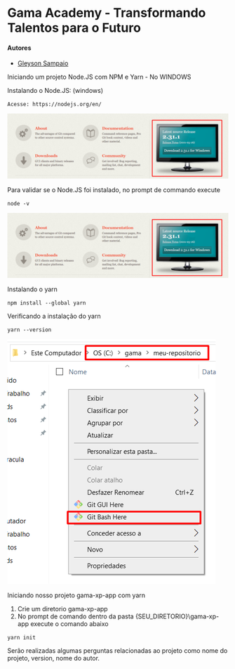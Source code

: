 # Gama Academy - Transformando Talentos para o Futuro

#### Autores
- [Gleyson Sampaio](https://github.com/gleyson-gama)

Iniciando um projeto Node.JS com NPM e Yarn - No WINDOWS

Instalando o Node.JS: (windows)

```
Acesse: https://nodejs.org/en/
```

![](https://github.com/educacao-gama/tutoriais/blob/main/git-github/git-download.png)

Para validar se o Node.JS foi instalado, no prompt de commando execute
```
node -v
```
![](https://github.com/educacao-gama/tutoriais/blob/main/git-github/git-download.png)

Instalando o yarn
```
npm install --global yarn
```
Verificando a instalação do yarn
```
yarn --version
```
![](https://github.com/educacao-gama/tutoriais/blob/main/git-github/git-bash.png)

Iniciando nosso projeto gama-xp-app com yarn

1. Crie um diretorio gama-xp-app
1. No prompt de comando dentro da pasta {SEU_DIRETORIO}\gama-xp-app execute o comando abaixo
```
yarn init
```
Serão realizadas algumas perguntas relacionadas ao projeto como nome do projeto, version, nome do autor.

